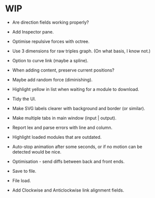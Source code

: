 
# WIP

- Are direction fields working properly?

- Add Inspector pane.
- Optimise repulsive forces with octree.

- Use 3 dimensions for raw triples graph. (On what basis, I know not.)

- Option to curve link (maybe a spline).
- When adding content, preserve current positions?
- Maybe add random force (diminishing).
- Highlight yellow in list when waiting for a module to download.

- Tidy the UI.
- Make SVG labels clearer with background and border (or similar).
- Make multiple tabs in main window (input | output).

- Report lex and parse errors with line and column.
- Highlight loaded modules that are outdated.
- Auto-stop animation after some seconds, or if no motion can be detected would be nice.
- Optimisation - send diffs between back and front ends.

- Save to file.
- File load.

- Add Clockwise and Anticlockwise link alignment fields.
